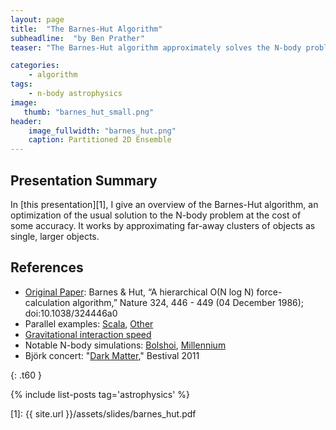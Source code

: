 ```yaml
---
layout: page
title:  "The Barnes-Hut Algorithm"
subheadline:  "by Ben Prather"
teaser: "The Barnes-Hut algorithm approximately solves the N-body problem using only O(N log(N)) time"

categories:
    - algorithm
tags:
    - n-body astrophysics
image:
   thumb: "barnes_hut_small.png"
header:
    image_fullwidth: "barnes_hut.png"
    caption: Partitioned 2D Ensemble
---
```

<!-- Page Content Starts Here -->

## Presentation Summary
In [this presentation][1], I give an overview of the Barnes-Hut algorithm, an optimization of the usual solution to the N-body problem at the cost of some accuracy.  It works by approximating far-away clusters of objects as single, larger objects.

## References
* [Original Paper](http://www.nature.com/nature/journal/v324/n6096/abs/324446a0.html): Barnes & Hut, “A hierarchical O(N log N) force-calculation algorithm,” Nature 324, 446 - 449 (04 December 1986); doi:10.1038/324446a0
* Parallel examples: [Scala](https://scala-blitz.github.io/home/documentation/examples//barneshut.html), [Other](http://ta.twi.tudelft.nl/PA/onderwijs/week13-14/Nbody.html)
* [Gravitational interaction speed](https://arxiv.org/abs/gr-qc/9909087)
* Notable N-body simulations: [Bolshoi](http://hipacc.ucsc.edu/Bolshoi/), [Millennium](http://wwwmpa.mpa-garching.mpg.de/millennium/)
* Björk concert: "[Dark Matter](https://www.youtube.com/watch?v=dkagu0qWBio)," Bestival 2011


{: .t60 }

{% include list-posts tag='astrophysics' %}

[1]: {{ site.url }}/assets/slides/barnes_hut.pdf
